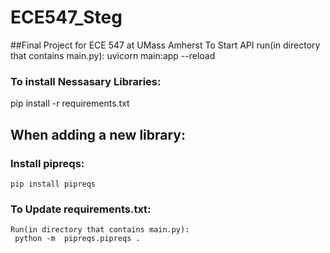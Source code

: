 # ECE547_Steg
##Final Project for ECE 547 at UMass Amherst
To Start API run(in directory that contains main.py): uvicorn main:app --reload

### To install Nessasary Libraries:
pip install -r requirements.txt

## When adding a new library:

### Install pipreqs:
    pip install pipreqs

### To Update requirements.txt:
    Run(in directory that contains main.py):
     python -m  pipreqs.pipreqs .
